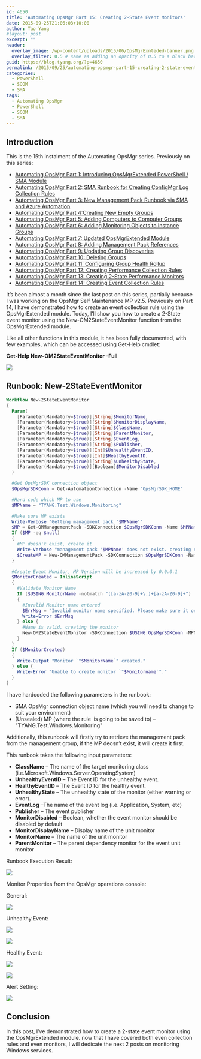 ```yaml
---
id: 4650
title: 'Automating OpsMgr Part 15: Creating 2-State Event Monitors'
date: 2015-09-25T21:06:03+10:00
author: Tao Yang
#layout: post
excerpt: ""
header:
  overlay_image: /wp-content/uploads/2015/06/OpsMgrExnteded-banner.png
  overlay_filter: 0.5 # same as adding an opacity of 0.5 to a black background
guid: https://blog.tyang.org/?p=4650
permalink: /2015/09/25/automating-opsmgr-part-15-creating-2-state-event-monitors/
categories:
  - PowerShell
  - SCOM
  - SMA
tags:
  - Automating OpsMgr
  - PowerShell
  - SCOM
  - SMA
---
```


## Introduction

This is the 15th instalment of the Automating OpsMgr series. Previously on this series:

* [Automating OpsMgr Part 1: Introducing OpsMgrExtended PowerShell / SMA Module](https://blog.tyang.org/2015/06/24/automating-opsmgr-part-1-introducing-opsmgrextended-powershell-sma-module/)
* [Automating OpsMgr Part 2: SMA Runbook for Creating ConfigMgr Log Collection Rules](https://blog.tyang.org/2015/06/28/automating-opsmgr-part-2-sma-runbook-for-creating-configmgr-log-collection-rules/)
* [Automating OpsMgr Part 3: New Management Pack Runbook via SMA and Azure Automation](https://blog.tyang.org/2015/06/30/automating-opsmgr-part-3-new-management-pack-runbook-via-sma-and-azure-automation/)
* [Automating OpsMgr Part 4:Creating New Empty Groups](https://blog.tyang.org/2015/07/02/automating-opsmgr-part-4-create-new-empty-groups/)
* [Automating OpsMgr Part 5: Adding Computers to Computer Groups](https://blog.tyang.org/2015/07/06/automating-opsmgr-part-5-adding-computers-to-computer-groups/)
* [Automating OpsMgr Part 6: Adding Monitoring Objects to Instance Groups](https://blog.tyang.org/2015/07/13/automating-opsmgr-part-6-adding-monitoring-objects-to-instance-groups/)
* [Automating OpsMgr Part 7: Updated OpsMgrExtended Module](https://blog.tyang.org/2015/07/17/automating-opsmgr-part-7-updated-opsmgrextended-module/)
* [Automating OpsMgr Part 8: Adding Management Pack References](https://blog.tyang.org/2015/07/17/automating-opsmgr-part-8-adding-management-pack-references/)
* [Automating OpsMgr Part 9: Updating Group Discoveries](https://blog.tyang.org/2015/07/17/automating-opsmgr-part-9-updating-group-discoveries/)
* [Automating OpsMgr Part 10: Deleting Groups](https://blog.tyang.org/2015/07/27/automating-opsmgr-part-10-deleting-groups/)
* [Automating OpsMgr Part 11: Configuring Group Health Rollup](https://blog.tyang.org/2015/07/29/automating-opsmgr-part-11-configuring-group-health-rollup/)
* [Automating OpsMgr Part 12: Creating Performance Collection Rules](https://blog.tyang.org/2015/08/08/automating-opsmgr-part-12-creating-performance-collection-rules/)
* [Automating OpsMgr Part 13: Creating 2-State Performance Monitors](https://blog.tyang.org/2015/08/24/automating-opsmgr-part-13-creating-2-state-performance-monitors/)
* [Automating OpsMgr Part 14: Creating Event Collection Rules](https://blog.tyang.org/2015/08/31/automating-opsmgr-part-14-creating-event-collection-rules/)

It’s been almost a month since the last post on this series, partially because I was working on the OpsMgr Self Maintenance MP v2.5. Previously on Part 14, I have demonstrated how to create an event collection rule using the OpsMgrExtended module. Today, I’ll show you how to create a 2-State event monitor using the New-OM2StateEventMonitor function from the OpsMgrExtended module.

Like all other functions in this module, it has been fully documented, with few examples, which can be accessed using Get-Help cmdlet:

**Get-Help New-OM2StateEventMonitor –Full**

![](https://blog.tyang.org/wp-content/uploads/2015/09/SNAGHTMLb9099e1.png)

## Runbook: New-2StateEventMonitor

```powershell
Workflow New-2StateEventMonitor
{
  Param(
    [Parameter(Mandatory=$true)][String]$MonitorName,
    [Parameter(Mandatory=$true)][String]$MonitorDisplayName,
    [Parameter(Mandatory=$true)][String]$ClassName,
    [Parameter(Mandatory=$true)][String]$ParentMonitor,
    [Parameter(Mandatory=$true)][String]$EventLog,
    [Parameter(Mandatory=$true)][String]$Publisher,
    [Parameter(Mandatory=$true)][Int]$UnhealthyEventID,
    [Parameter(Mandatory=$true)][Int]$HealthyEventID,
    [Parameter(Mandatory=$true)][String]$UnhealthyState,
    [Parameter(Mandatory=$true)][Boolean]$MonitorDisabled
  )

  #Get OpsMgrSDK connection object
  $OpsMgrSDKConn = Get-AutomationConnection -Name "OpsMgrSDK_HOME"

  #Hard code which MP to use
  $MPName = "TYANG.Test.Windows.Monitoring"

  #Make sure MP exists
  Write-Verbose "Getting management pack '$MPName'"
  $MP = Get-OMManagementPack -SDKConnection $OpsMgrSDKConn -Name $MPName -ErrorAction SilentlyContinue
  If ($MP -eq $null)
  {
    #MP doesn't exist, create it
    Write-Verbose "management pack '$MPName' does not exist. creating now."
    $CreateMP = New-OMManagementPack -SDKConnection $OpsMgrSDKConn -Name $MPName -DisplayName "TYANG Test Windows Monitoring" -Version "1.0.0.0"
  }

  #Create Event Monitor, MP Version will be increased by 0.0.0.1
  $MonitorCreated = InlineScript
  {
    #Validate Monitor Name
    If ($USING:MonitorName -notmatch "([a-zA-Z0-9]+\.)+[a-zA-Z0-9]+")
    {
      #Invalid Monitor name entered
      $ErrMsg = "Invalid monitor name specified. Please make sure it only contains alphanumeric charaters and only use '.' to separate words. i.e. 'Your.Company.Event.1234.Monitor'."
      Write-Error $ErrMsg
    } else {
      #Name is valid, creating the monitor
      New-OM2StateEventMonitor -SDKConnection $USING:OpsMgrSDKConn -MPName $USING:MPName -MonitorName $USING:MonitorName -MonitorDisplayName $USING:MonitorDisplayName -ClassName $USING:ClassName -ParentMonitor $USING:ParentMonitor -EventLog $USING:EventLog -Publisher $USING:Publisher -UnhealthyEventID $USING:UnhealthyEventID -HealthyEventID $USING:HealthyEventID -UnhealthyState $USING:UnhealthyState -Disabled $USING:MonitorDisabled -IncreaseMPVersion $true
    }
  }
  If ($MonitorCreated)
  {
    Write-Output "Monitor `"$MonitorName`" created."
  } else {
    Write-Error "Unable to create monitor `"$Monitorname`"."
  }
}
```
I have hardcoded the following parameters in the runbook:

* SMA OpsMgr connection object name (which you will need to change to suit your environment)
* (Unsealed) MP (where the rule  is going to be saved to) – "TYANG.Test.Windows.Monitoring"

Additionally, this runbook will firstly try to retrieve the management pack from the management group, if the MP deosn’t exist, it will create it first.

This runbook takes the following input parameters:

* **ClassName** – The name of the target monitoring class (i.e.Microsoft.Windows.Server.OperatingSystem)
* **UnhealthyEventID** – The Event ID for the unhealthy event.
* **HealthyEventID** – The Event ID for the healthy event.
* **UnhealthyState** – The unhealthy state of the monitor (either warning or error).
* **EventLog** –The name of the event log (i.e. Application, System, etc)
* **Publisher** – The event publisher
* **MonitorDisabled** – Boolean, whether the event monitor should be disabled by default
* **MonitorDisplayName** – Display name of the unit monitor
* **MonitorName** – The name of the unit monitor
* **ParentMonitor** – The parent dependency monitor for the event unit monitor

Runbook Execution Result:

![](https://blog.tyang.org/wp-content/uploads/2015/09/image24.png)

Monitor Properties from the OpsMgr operations console:

General:

![](https://blog.tyang.org/wp-content/uploads/2015/09/image25.png)

Unhealthy Event:

![](https://blog.tyang.org/wp-content/uploads/2015/09/image26.png)

![](https://blog.tyang.org/wp-content/uploads/2015/09/image27.png)

Healthy Event:

![](https://blog.tyang.org/wp-content/uploads/2015/09/image28.png)

![](https://blog.tyang.org/wp-content/uploads/2015/09/image29.png)

Alert Setting:

![](https://blog.tyang.org/wp-content/uploads/2015/09/image30.png)

## Conclusion

In this post, I’ve demonstrated how to create a 2-state event monitor using the OpsMgrExtended module. now that I have covered both even collection rules and even monitors, I will dedicate the next 2 posts on monitoring Windows services.